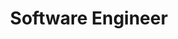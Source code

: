 ---
title: Software Engineer
description: Topics about being a software engineer 
image:

# Badge style
style:
    background: "#2a6da9"
    color: "#fff"
---